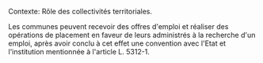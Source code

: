 Contexte: Rôle des collectivités territoriales.

Les communes peuvent recevoir des offres d'emploi et réaliser des opérations de placement en faveur de leurs administrés à la recherche d'un emploi, après avoir conclu à cet effet une convention avec l'Etat et l'institution mentionnée à l'article L. 5312-1.